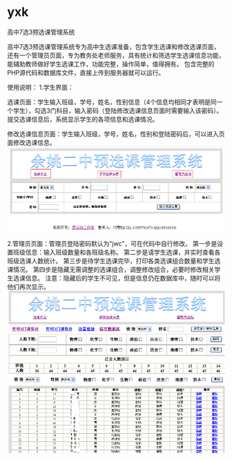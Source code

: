 # yxk
高中7选3预选课管理系统

高中7选3预选课管理系统专为高中生选课准备，包含学生选课和修改选课页面，还有一个管理员页面，专为教务处老师服务，具有统计和筛选学生选课信息功能，能辅助教师做好学生选课工作，功能完整，操作简单，值得拥有。
包含完整的PHP源代码和数据库文件，直接上传到服务器就可以运行。

使用说明：
1.学生界面：

选课页面：学生输入班级，学号，姓名，性别信息（4个信息均相同才表明是同一个学生），勾选3门科目，输入密码（登陆修改选课信息页面时需要输入该密码）。
提交选课信息后，系统显示学生的各项信息和选课情况。

修改选课信息页面：学生输入班级，学号，姓名，性别和登陆密码后，可以进入页面修改选课信息。
![image](https://github.com/QiaoRuoZhuo/yxk/blob/master/pic/index.jpg)

2.管理员页面：管理员登陆密码默认为"jwc"，可在代码中自行修改。
第一步是设置班级信息：输入班级数量和各班级名称。
第二步是请学生选课，并实时查看各班级选课人数统计。
第三步是待学生选课完毕，打印各类选课组合数量和学生选课情况。
第四步是隐藏无需调整的选课组合，调整修改组合，必要时修改相关学生选课信息。
注意：隐藏后的学生不可见，但是信息仍在数据库中，随时可以将他们再次显示。
![image](https://github.com/QiaoRuoZhuo/yxk/blob/master/pic/adminMenu.jpg)

